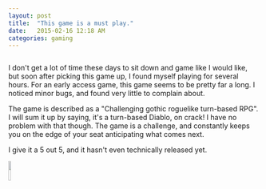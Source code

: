 ```yaml
---
layout: post
title:  "This game is a must play."
date:   2015-02-16 12:18 AM
categories: gaming
---
```


<a href="http://www.darkestdungeon.com/" target="_blank" rel="nofollow"><img src="https://s3.amazonaws.com/f.cl.ly/items/0Z0d052D3h2T1n363Q2y/DD_Game.png" alt="" border="0"></a>

I don't get a lot of time these days to sit down and game like I would like, but soon after picking this game up, I found myself playing for several hours. For an early access game, this game seems to be pretty far a long. I noticed minor bugs, and found very little to complain about. 

The game is described as a "Challenging gothic roguelike turn-based RPG". I will sum it up by saying, it's a turn-based Diablo, on crack! I have no problem with that though. The game is a challenge, and constantly keeps you on the edge of your seat anticipating what comes next.


I give it a 5 out 5, and it hasn't even technically released yet.

<a href="http://store.steampowered.com/app/262060/" target="_blank" rel="nofollow"><img src="http://i1148.photobucket.com/albums/o561/weskam/steam_icon_zpsm98zamvt.png?t=1423976871" alt="" border="0" width="10%" height="10%"></a>
